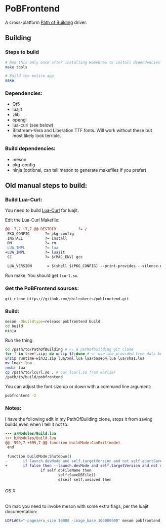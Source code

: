 PoBFrontend
===========

A cross-platform [Path of Building](https://github.com/Openarl/PathOfBuilding) driver.

Building
--------

### Steps to build

```sh
# Run this only once after installing Homebrew to install dependencies
make tools

# Build the entire app
make
```

### Dependencies:

- Qt5
- luajit
- zlib
- opengl
- lua-curl (see below)
- Bitstream-Vera and Liberation TTF fonts. Will work without these but most likely look terrible.

### Build dependencies:

- meson
- pkg-config
- ninja (optional, can tell meson to generate makefiles if you prefer)

## Old manual steps to build:

### Build Lua-Curl:

You need to build [Lua-Curl](https://github.com/Lua-cURL/Lua-cURLv3) for luajit.

Edit the Lua-Curl Makefile:

```diff
@@ -7,7 +7,7 @@ DESTDIR          ?= /
 PKG_CONFIG       ?= pkg-config
 INSTALL          ?= install
 RM               ?= rm
-LUA_IMPL         ?= lua
+LUA_IMPL         ?= luajit
 CC               ?= $(MAC_ENV) gcc
 
 LUA_VERSION       = $(shell $(PKG_CONFIG) --print-provides --silence-errors $(LUA_IMPL))
```
 
Run make. You should get `lcurl.so`.

### Get the PoBFrontend sources:

`git clone https://github.com/philroberts/pobfrontend.git`

### Build:

```bash
meson -Dbuildtype=release pobfrontend build
cd build
ninja
```

Run the thing:

```bash
cd /path/to/PathOfBuilding # <- a pathofbuilding git clone
for f in tree*.zip; do unzip $f;done # <- use the provided tree data because reasons
unzip runtime-win32.zip lua/xml.lua lua/base64.lua lua/sha1.lua
mv lua/*.lua .
rmdir lua
cp /path/to/lcurl.so . # our lcurl.so from earlier
/path/to/build/pobfrontend
```

You can adjust the font size up or down with a command line argument:

```bash
pobfrontend -2
```

### Notes:

I have the following edit in my PathOfBuilding clone, stops it from saving builds even when I tell it not to:

```diff
--- a/Modules/Build.lua
+++ b/Modules/Build.lua
@@ -599,7 +599,7 @@ function buildMode:CanExit(mode)
 end
 
 function buildMode:Shutdown()
-       if launch.devMode and self.targetVersion and not self.abortSave then
+       if false then --launch.devMode and self.targetVersion and not self.abortSave then
                if self.dbFileName then
                        self:SaveDBFile()
                        elseif self.unsaved then
```

###### OS X

On mac you need to invoke meson with some extra flags, per the luajit documentation:

```bash
LDFLAGS="-pagezero_size 10000 -image_base 100000000" meson pobfrontend build
```


